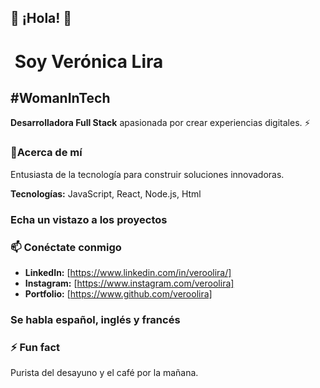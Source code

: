 ## 👋 ¡Hola! 👋

# ‍ **Soy Verónica Lira**
## #WomanInTech

**Desarrolladora Full Stack** apasionada por crear experiencias digitales. ⚡

### 💬Acerca de mí

Entusiasta de la tecnología para construir soluciones innovadoras. 

**Tecnologías:** JavaScript, React, Node.js, Html

###  Echa un vistazo a los proyectos

###  📫 Conéctate conmigo

* **LinkedIn:** [https://www.linkedin.com/in/veroolira/]
* **Instagram:** [https://www.instagram.com/veroolira]
* **Portfolio:** [https://www.github.com/veroolira]

### Se habla español, inglés y francés

###  ⚡ Fun fact

Purista del desayuno y el café por la mañana.


